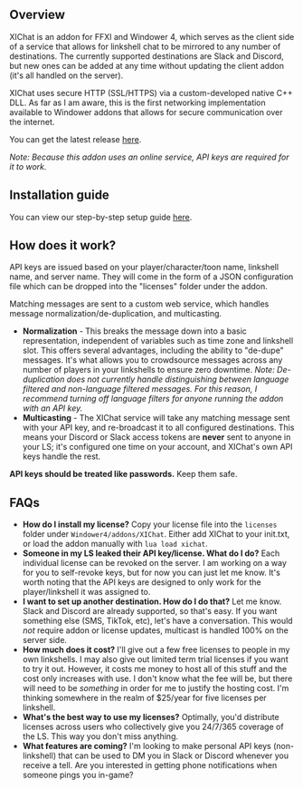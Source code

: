 ## Overview

XIChat is an addon for FFXI and Windower 4, which serves as the client side of a service that allows for linkshell chat to be mirrored to any number of destinations. The currently supported destinations are Slack and Discord, but new ones can be added at any time without updating the client addon (it's all handled on the server).

XIChat uses secure HTTP (SSL/HTTPS) via a custom-developed native C++ DLL. As far as I am aware, this is the first networking implementation available to Windower addons that allows for secure communication over the internet.

You can get the latest release [here](https://github.com/Kaiconure/XIChat/releases).

*Note: Because this addon uses an online service, API keys are required for it to work.*

## Installation guide
You can view our step-by-step setup guide [here](https://github.com/Kaiconure/XIChat/wiki/Installation-and-Setup-Guide).

## How does it work?

API keys are issued based on your player/character/toon name, linkshell name, and server name. They will come in the form of a JSON configuration file which can be dropped into the "licenses" folder under the addon.

Matching messages are sent to a custom web service, which handles message normalization/de-duplication, and multicasting.

- **Normalization** - This breaks the message down into a basic representation, independent of variables such as time zone and linkshell slot. This offers several advantages, including the ability to "de-dupe" messages. It's what allows you to crowdsource messages across any number of players in your linkshells to ensure zero downtime. *Note: De-duplication does not currently handle distinguishing between language filtered and non-language filtered messages. For this reason, I recommend turning off language filters for anyone running the addon with an API key.*
- **Multicasting** - The XIChat service will take any matching message sent with your API key, and re-broadcast it to all configured destinations. This means your Discord or Slack access tokens are **never** sent to anyone in your LS; it's configured one time on your account, and XIChat's own API keys handle the rest.

**API keys should be treated like passwords.** Keep them safe.

## FAQs

- **How do I install my license?** Copy your license file into the `licenses` folder under `Windower4/addons/XIChat`. Either add XIChat to your init.txt, or load the addon manually with `lua load xichat`.
- **Someone in my LS leaked their API key/license. What do I do?** Each individual license can be revoked on the server. I am working on a way for you to self-revoke keys, but for now you can just let me know. It's worth noting that the API keys are designed to only work for the player/linkshell it was assigned to.
- **I want to set up another destination. How do I do that?** Let me know. Slack and Discord are already supported, so that's easy. If you want something else (SMS, TikTok, etc), let's have a conversation. This would *not* require addon or license updates, multicast is handled 100% on the server side.
- **How much does it cost?** I'll give out a few free licenses to people in my own linkshells. I may also give out limited term trial licenses if you want to try it out. However, it costs me money to host all of this stuff and the cost only increases with use. I don't know what the fee will be, but there will need to be *something* in order for me to justify the hosting cost. I'm thinking somewhere in the realm of $25/year for five licenses per linkshell.
- **What's the best way to use my licenses?** Optimally, you'd distribute licenses across users who collectively give you 24/7/365 coverage of the LS. This way you don't miss anything.
- **What features are coming?** I'm looking to make personal API keys (non-linkshell) that can be used to DM you in Slack or Discord whenever you receive a tell. Are you interested in getting phone notifications when someone pings you in-game?
